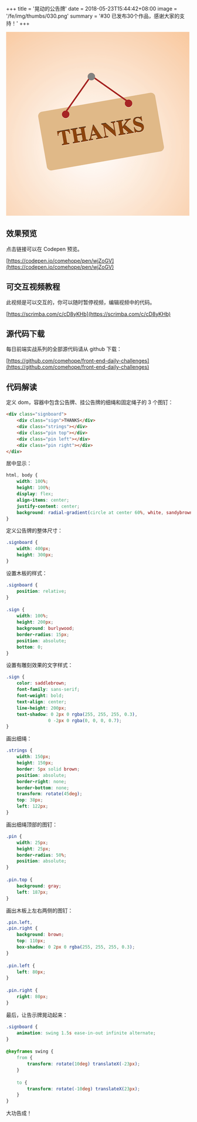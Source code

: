 +++
title = '晃动的公告牌'
date = 2018-05-23T15:44:42+08:00
image = '/fe/img/thumbs/030.png'
summary = '#30 已发布30个作品，感谢大家的支持！'
+++

![](./work.png)

## 效果预览

点击链接可以在 Codepen 预览。

[https://codepen.io/comehope/pen/wjZoGV](https://codepen.io/comehope/pen/wjZoGV)

## 可交互视频教程

此视频是可以交互的，你可以随时暂停视频，编辑视频中的代码。

[https://scrimba.com/c/cD8yKHb](https://scrimba.com/c/cD8yKHb)

## 源代码下载

每日前端实战系列的全部源代码请从 github 下载：

[https://github.com/comehope/front-end-daily-challenges](https://github.com/comehope/front-end-daily-challenges)

## 代码解读

定义 dom，容器中包含公告牌、挂公告牌的细绳和固定绳子的 3 个图钉：
```html
<div class="signboard">
	<div class="sign">THANKS</div>
	<div class="strings"></div>
	<div class="pin top"></div>
	<div class="pin left"></div>
	<div class="pin right"></div>
</div>
```

居中显示：
```css
html, body {
	width: 100%;
	height: 100%;
	display: flex;
	align-items: center;
	justify-content: center;
	background: radial-gradient(circle at center 60%, white, sandybrown);
}
```

定义公告牌的整体尺寸：
```css
.signboard {
	width: 400px;
	height: 300px;
}
```

设置木板的样式：
```css
.signboard {
	position: relative;
}

.sign {
	width: 100%;
	height: 200px;
	background: burlywood;
	border-radius: 15px;
	position: absolute;
	bottom: 0;
}
```

设置有雕刻效果的文字样式：
```css
.sign {
	color: saddlebrown;
	font-family: sans-serif;
	font-weight: bold;
	text-align: center;
	line-height: 200px;
	text-shadow: 0 2px 0 rgba(255, 255, 255, 0.3),
				0 -2px 0 rgba(0, 0, 0, 0.7);
}
```

画出细绳：
```css
.strings {
	width: 150px;
	height: 150px;
	border: 5px solid brown;
	position: absolute;
	border-right: none;
	border-bottom: none;
	transform: rotate(45deg);
	top: 38px;
	left: 122px;
}
```

画出细绳顶部的图钉：
```css
.pin {
	width: 25px;
	height: 25px;
	border-radius: 50%;
	position: absolute;
}

.pin.top {
	background: gray;
	left: 187px;
}
```

画出木板上左右两侧的图钉：
```css
.pin.left,
.pin.right {
	background: brown;
	top: 110px;
	box-shadow: 0 2px 0 rgba(255, 255, 255, 0.3);
}

.pin.left {
	left: 80px;
}

.pin.right {
	right: 80px;
}
```

最后，让告示牌晃动起来：
```css
.signboard {
	animation: swing 1.5s ease-in-out infinite alternate;
}

@keyframes swing {
	from {
		transform: rotate(10deg) translateX(-23px);
	}

	to {
		transform: rotate(-10deg) translateX(23px);
	}
}
```

大功告成！
